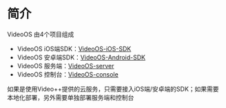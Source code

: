 # 简介
VideoOS 由4个项目组成

* VideoOS iOS端SDK：[VideoOS-iOS-SDK](#) 
* VideoOS 安卓端SDK：[VideoOS-Android-SDK](#) 
* VideoOS 服务端：[VideoOS-server](#) 
* VideoOS 控制台：[VideoOS-console](#) 

如果是使用Video++提供的云服务，只需要接入iOS端/安卓端的SDK；如果需要本地化部署，另外需要单独部署服务端和控制台
